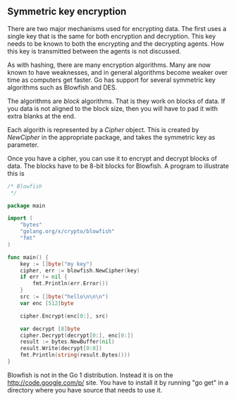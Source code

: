 ## Symmetric key encryption

There are two major mechanisms used for encrypting data. The first uses a single key that is the same for both encryption and decryption. This key needs to be known to both the encrypting and the decrypting agents. How this key is transmitted between the agents is not discussed.

As with hashing, there are many encryption algorithms. Many are now known to have weaknesses, and in general algorithms become weaker over time as computers get faster. Go has support for several symmetric key algorithms such as Blowfish and DES.

The algorithms are *block* algorithms. That is they work on blocks of data. If you data is not aligned to the block size, then you will have to pad it with extra blanks at the end.

Each algorith is represented by a *Cipher* object. This is created by *NewCipher* in the appropriate package, and takes the symmetric key as parameter.

Once you have a cipher, you can use it to encrypt and decrypt blocks of data. The blocks have to be 8-bit blocks for Blowfish. A program to illustrate this is 

```go
/* Blowfish
 */

package main

import (
	"bytes"
	"golang.org/x/crypto/blowfish"
	"fmt"
)

func main() {
	key := []byte("my key")
	cipher, err := blowfish.NewCipher(key)
	if err != nil {
		fmt.Println(err.Error())
	}
	src := []byte("hello\n\n\n")
	var enc [512]byte

	cipher.Encrypt(enc[0:], src)

	var decrypt [8]byte
	cipher.Decrypt(decrypt[0:], enc[0:])
	result := bytes.NewBuffer(nil)
	result.Write(decrypt[0:8])
	fmt.Println(string(result.Bytes()))
}
```

Blowfish is not in the Go 1 distribution. Instead it is on the http://code.google.com/p/ site. You have to install it by running "go get" in a directory where you have source that needs to use it. 